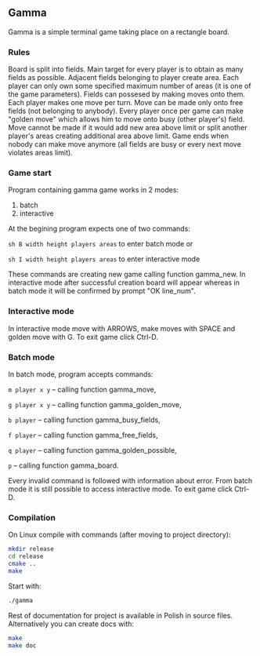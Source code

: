 ## Gamma

Gamma is a simple terminal game taking place on a rectangle board.

### Rules

Board is split into fields. Main target for every player is to obtain as many fields as possible.
Adjacent fields belonging to player create area. Each player can only own some specified maximum number of areas (it is one of the game parameters).
Fields can possesed by making moves onto them. Each player makes one move per turn. 
Move can be made only onto free fields (not belonging to anybody). Every player once per game can make "golden move" which allows him to move onto busy (other player's) field.
Move cannot be made if it would add new area above limit or split another player's areas creating additional area above limit.
Game ends when nobody can make move anymore (all fields are busy or every next move violates areas limit).

### Game start

Program containing gamma game works in 2 modes:
1) batch
2) interactive

At the begining program expects one of two commands:

`sh
B width height players areas` to enter batch mode or

`sh
I width height players areas` to enter interactive mode

These commands are creating new game calling function gamma_new. 
In interactive mode after successful creation board will appear whereas in batch mode it will be confirmed by prompt "OK line_num".

### Interactive mode

In interactive mode move with ARROWS, make moves with SPACE and golden move with G. To exit game click Ctrl-D. 

### Batch mode

In batch mode, program accepts commands:

`m player x y` – calling function gamma_move,

`g player x y` – calling function gamma_golden_move,

`b player` – calling function gamma_busy_fields,

`f player` – calling function gamma_free_fields,

`q player` – calling function gamma_golden_possible,

`p` – calling function gamma_board.

Every invalid command is followed with information about error. From batch mode it is still possible to access interactive mode.
To exit game click Ctrl-D. 

### Compilation

On Linux compile with commands (after moving to project directory):
```sh
mkdir release
cd release
cmake ..
make
```
Start with:
```sh
./gamma
```

Rest of documentation for project is available in Polish in source files. Alternatively you can create docs with:
```sh
make
make doc
```

